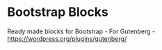 # Bootstrap Blocks

Ready made blocks for Bootstrap - For Gutenberg - https://wordpress.org/plugins/gutenberg/
